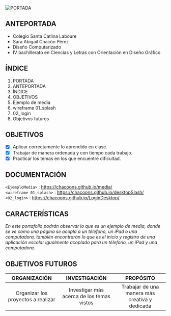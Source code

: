 ![PORTADA](https://github.com/Chacoons/Proyect/blob/main/PORTADA%20(1).png)


## ANTEPORTADA
* Colegio Santa Catlina Laboure
* Sara Abigail Chacón Pérez
* Diseño Computarizado
* IV bachillerato en Ciencias y Letras con Orientación en Diseño Gráfico

 ## ÍNDICE                             
1. PORTADA
2. ANTEPORTADA
3. ÍNDICE
4. OBJETIVOS
5. Ejemplo de media
6. wireframe 01_splash
7. 02_login
8. Objetivos futuros


## OBJETIVOS
- [x] Aplicar correctamente lo aprendido en clase.
- [x] Trabajar de manera ordenada y con tiempo cada trabajo.
- [x] Practicar los temas en los que encuentre dificultad.

 ## DOCUMENTACIÓN      
`<EjemploMedia>` : <https://chacoons.github.io/media/>  <br>
`<wireframe 01_splash>` : <https://chacoons.github.io/desktopSlash/> <br>
`<02_login>` : <https://chacoons.github.io/LoginDesktop/>

## CARACTERÍSTICAS
_En este portafolio podrán observar lo que es un ejemplo de media, donde se ve cómo una página se acopla a un télefono, un iPad o una computadora, también encontrarán 
lo que es el inicio y registro de una aplicación escolar igualmente acoplado para un télefono, un iPad y una computadora._

 ## OBJETIVOS FUTUROS
 | ORGANIZACIÓN | INVESTIGACIÓN  | PROPÓSITO |
| :------------: |:---------------:| :-----:|
| Organizar los proyectos a realizar| Investigar más acerca de los temas vistos | Trabajar de una manera más creativa y dedicada |
